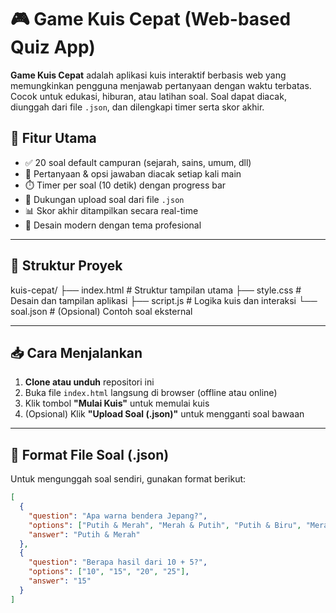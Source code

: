 # 🎮 Game Kuis Cepat (Web-based Quiz App)

**Game Kuis Cepat** adalah aplikasi kuis interaktif berbasis web yang memungkinkan pengguna menjawab pertanyaan dengan waktu terbatas. Cocok untuk edukasi, hiburan, atau latihan soal. Soal dapat diacak, diunggah dari file `.json`, dan dilengkapi timer serta skor akhir.

## 🚀 Fitur Utama

- ✅ 20 soal default campuran (sejarah, sains, umum, dll)
- 🔀 Pertanyaan & opsi jawaban diacak setiap kali main
- ⏱️ Timer per soal (10 detik) dengan progress bar
- 📝 Dukungan upload soal dari file `.json`
- 📊 Skor akhir ditampilkan secara real-time
- 🎨 Desain modern dengan tema profesional

---

## 📂 Struktur Proyek

kuis-cepat/
├── index.html # Struktur tampilan utama
├── style.css # Desain dan tampilan aplikasi
├── script.js # Logika kuis dan interaksi
└── soal.json # (Opsional) Contoh soal eksternal


---

## 📥 Cara Menjalankan

1. **Clone atau unduh** repositori ini
2. Buka file `index.html` langsung di browser (offline atau online)
3. Klik tombol **"Mulai Kuis"** untuk memulai kuis
4. (Opsional) Klik **"Upload Soal (.json)"** untuk mengganti soal bawaan

---

## 📁 Format File Soal (.json)

Untuk mengunggah soal sendiri, gunakan format berikut:

```json
[
  {
    "question": "Apa warna bendera Jepang?",
    "options": ["Putih & Merah", "Merah & Putih", "Putih & Biru", "Merah & Hitam"],
    "answer": "Putih & Merah"
  },
  {
    "question": "Berapa hasil dari 10 + 5?",
    "options": ["10", "15", "20", "25"],
    "answer": "15"
  }
]
